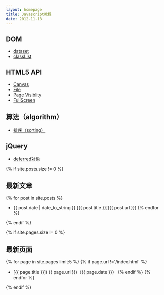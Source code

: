 ```yaml
---
layout: homepage
title: Javascript教程
date: 2012-11-18
---
```


## DOM

* [dataset](dom/dataset.html)
* [classList](dom/classlist.html)

## HTML5 API

* [Canvas](htmlapi/canvas.html)
* [File](htmlapi/file.html)
* [Page Visiblity](htmlapi/pagevisibility.html)
* [FullScreen](htmlapi/fullscreen.html)

## 算法（algorithm）

* [排序（sorting）](algorithm/sorting.html)

## jQuery

+ [deferred对象](jquery/deferred.html)

{% if site.posts.size != 0 %}

## 最新文章

{% for post in site.posts %}
* {{ post.date | date_to_string }} [{{ post.title }}]({{ post.url }})
{% endfor %}

{% endif %}

{% if site.pages.size != 0 %}

## 最新页面

{% for page in site.pages limit:5 %}
{% if page.url !='/index.html' %}
* [{{ page.title }}]( {{ page.url }})（{{ page.date }}）
{% endif %}
{% endfor %}

{% endif %}
